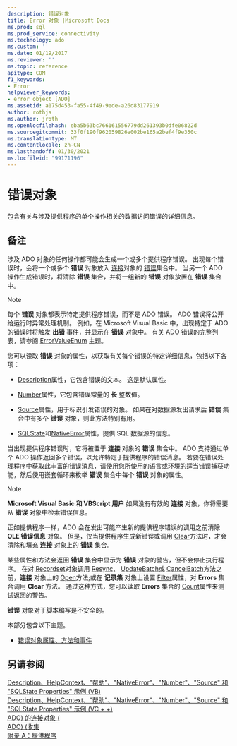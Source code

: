 ```yaml
---
description: 错误对象
title: Error 对象 |Microsoft Docs
ms.prod: sql
ms.prod_service: connectivity
ms.technology: ado
ms.custom: ''
ms.date: 01/19/2017
ms.reviewer: ''
ms.topic: reference
apitype: COM
f1_keywords:
- Error
helpviewer_keywords:
- error object [ADO]
ms.assetid: a175d453-fa55-4f49-9ede-a26d83177919
author: rothja
ms.author: jroth
ms.openlocfilehash: eba5b63bc766161556779dd261393b0dfe06822d
ms.sourcegitcommit: 33f0f190f962059826e002be165a2bef4f9e350c
ms.translationtype: MT
ms.contentlocale: zh-CN
ms.lasthandoff: 01/30/2021
ms.locfileid: "99171196"
---
```

# <a name="error-object"></a>错误对象
包含有关与涉及提供程序的单个操作相关的数据访问错误的详细信息。  
  
## <a name="remarks"></a>备注  
 涉及 ADO 对象的任何操作都可能会生成一个或多个提供程序错误。 出现每个错误时，会将一个或多个 **错误** 对象放入 [连接](../../../ado/reference/ado-api/connection-object-ado.md)对象的 [错误](../../../ado/reference/ado-api/errors-collection-ado.md)集合中。 当另一个 ADO 操作生成错误时，将清除 **错误** 集合，并将一组新的 **错误** 对象放置在 **错误** 集合中。  
  
> [!NOTE]
>  每个 **错误** 对象都表示特定提供程序错误，而不是 ADO 错误。 ADO 错误将公开给运行时异常处理机制。 例如，在 Microsoft Visual Basic 中，出现特定于 ADO 的错误时将触发 **出错** 事件，并显示在 **错误** 对象中。 有关 ADO 错误的完整列表，请参阅 [ErrorValueEnum](../../../ado/reference/ado-api/errorvalueenum.md) 主题。  
  
 您可以读取 **错误** 对象的属性，以获取有关每个错误的特定详细信息，包括以下各项：  
  
-   [Description](../../../ado/reference/ado-api/description-property.md)属性，它包含错误的文本。 这是默认属性。  
  
-   [Number](../../../ado/reference/ado-api/number-property-ado.md)属性，它包含错误常量的 **长** 整数值。  
  
-   [Source](../../../ado/reference/ado-api/source-property-ado-error.md)属性，用于标识引发错误的对象。 如果在对数据源发出请求后 **错误** 集合中有多个 **错误** 对象，则此方法特别有用。  
  
-   [SQLState](../../../ado/reference/ado-api/sqlstate-property.md)和[NativeError](../../../ado/reference/ado-api/nativeerror-property-ado.md)属性，提供 SQL 数据源的信息。  
  
 当出现提供程序错误时，它将被置于 **连接** 对象的 **错误** 集合中。 ADO 支持通过单个 ADO 操作返回多个错误，以允许特定于提供程序的错误消息。 若要在错误处理程序中获取此丰富的错误消息，请使用您所使用的语言或环境的适当错误捕获功能，然后使用嵌套循环来枚举 **错误** 集合中每个 **错误** 对象的属性。  
  
> [!NOTE]
>  **Microsoft Visual Basic 和 VBScript 用户** 如果没有有效的 **连接** 对象，你将需要从 **错误** 对象中检索错误信息。  
  
 正如提供程序一样，ADO 会在发出可能产生新的提供程序错误的调用之前清除 **OLE 错误信息** 对象。 但是，仅当提供程序生成新错误或调用 [Clear](../../../ado/reference/ado-api/clear-method-ado.md)方法时，才会清除和填充 **连接** 对象上的 **错误** 集合。  
  
 某些属性和方法会返回 **错误** 集合中显示为 **错误** 对象的警告，但不会停止执行程序。 在对 [Recordset](../../../ado/reference/ado-api/recordset-object-ado.md)对象调用 [Resync](../../../ado/reference/ado-api/resync-method.md)、 [UpdateBatch](../../../ado/reference/ado-api/updatebatch-method.md)或 [CancelBatch](../../../ado/reference/ado-api/cancelbatch-method-ado.md)方法之前，**连接** 对象上的 [Open](../../../ado/reference/ado-api/open-method-ado-connection.md)方法;或在 **记录集** 对象上设置 [Filter](../../../ado/reference/ado-api/filter-property.md)属性，对 **Errors** 集合调用 **Clear** 方法。 通过这种方式，您可以读取 **Errors** 集合的 [Count](../../../ado/reference/ado-api/count-property-ado.md)属性来测试返回的警告。  
  
 **错误** 对象对于脚本编写是不安全的。  
  
 本部分包含以下主题。  
  
-   [错误对象属性、方法和事件](../../../ado/reference/ado-api/error-object-properties-methods-and-events.md)  
  
## <a name="see-also"></a>另请参阅  
 [Description、HelpContext、"帮助"、"NativeError"、"Number"、"Source" 和 "SQLState Properties" 示例 (VB) ](../../../ado/reference/ado-api/description-helpcontext-helpfile-nativeerror-number-source-example-vb.md)   
 [Description、HelpContext、"帮助"、"NativeError"、"Number"、"Source" 和 "SQLState Properties" 示例 (VC + +) ](../../../ado/reference/ado-api/description-helpcontext-helpfile-nativeerror-number-source-example-vc.md)   
 [ADO) 的连接对象 (](../../../ado/reference/ado-api/connection-object-ado.md)   
 [ADO)  (收集 ](../../../ado/reference/ado-api/errors-collection-ado.md)   
 [附录 A：提供程序](../../../ado/guide/appendixes/appendix-a-providers.md)
